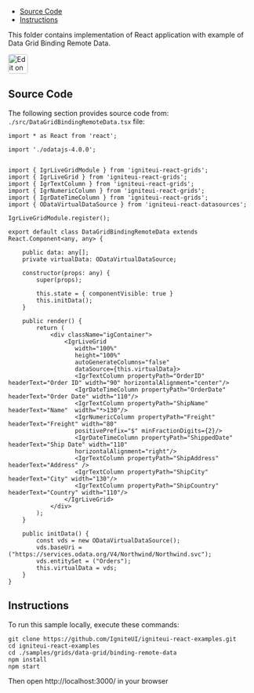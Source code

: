 <!-- NOTE: do not change this file because it will be auto re-generated from template file: -->
<!-- https://github.com/IgniteUI/igniteui-react-examples/tree/master/sample-template-files/ReadMe.md -->

<!-- ## Table of Contents -->
<!-- - [Sample Preview](#Sample-Preview) -->
- [Source Code](#Source-Code)
- [Instructions](#Instructions)

This folder contains implementation of React application with example of Data Grid Binding Remote Data.
<!-- in the Data Grid component -->
<!-- [Data Grid](https://infragistics.com/Reactsite/components/data-grid.html) -->

<html lang="en" xmlns="http://www.w3.org/1999/xhtml">
    <body>
        <a target="_blank" href="https://codesandbox.io/s/github/IgniteUI/igniteui-react-examples/tree/master/samples/grids/data-grid/binding-remote-data?fontsize=14&hidenavigation=1&theme=dark&view=preview&file=/src/DataGridBindingRemoteData.tsx" rel="noopener noreferrer">
            <img height="40px" style="border-radius: 0.25rem" alt="Edit on CodeSandbox" src="https://static.infragistics.com/xplatform/images/sandbox/code.png"/>
        </a>
        <!-- <a target="_blank"
href="https://codesandbox.io/s/github/IgniteUI/igniteui-react-examples/tree/master/samples/maps/geo-map/binding-csv-points?fontsize=14&hidenavigation=1&theme=dark&view=preview">
            <img alt="Edit Sample" src="https://codesandbox.io/static/img/play-codesandbox.svg"/>
        </a> -->
        <!-- <a target="_blank" style="margin-left: 0.5rem"
href="https://codesandbox.io/embed/github/IgniteUI/igniteui-react-examples/tree/master/samples/grids/data-grid/binding-remote-data?fontsize=14&hidenavigation=1&theme=dark&view=preview&file=/src/DataGridBindingRemoteData.tsx">
            <img height="40px" style="border-radius: 5px" alt="View on CodeSandbox" src="https://static.infragistics.com/xplatform/images/sandbox/view.png"/>
        </a> -->
        <!-- <a target="_blank"
href="https://codesandbox.io/embed/github/IgniteUI/igniteui-react-examples/tree/master/samples/maps/geo-map/binding-csv-points?fontsize=14&hidenavigation=1&theme=dark&view=preview">
            <img alt="View on CodeSandbox" src="https://static.infragistics.com/xplatform/images/sandbox/view.png"/>
        </a>
https://codesandbox.io/embed/react-treemap-overview-rtb45
https://codesandbox.io/static/img/play-codesandbox.svg
https://codesandbox.io/embed/react-treemap-overview-rtb45?view=browser -->
    </body>
</html>

<!-- ## Sample Preview -->

<!-- <iframe
  src="https://codesandbox.io/embed/github/IgniteUI/igniteui-react-examples/tree/master/samples/grids/data-grid/binding-remote-data?fontsize=14&hidenavigation=1&theme=dark&view=preview&file=/src/DataGridBindingRemoteData.tsx"
  style="width:100%; height:400px; border:0; border-radius: 4px; overflow:hidden;"
  allow="accelerometer; ambient-light-sensor; camera; encrypted-media; geolocation; gyroscope; hid; microphone; midi; payment; usb; vr"
  sandbox="allow-forms allow-modals allow-popups allow-presentation allow-same-origin allow-scripts"
></iframe> -->

## Source Code

The following section provides source code from:
`./src/DataGridBindingRemoteData.tsx` file:

```tsx
import * as React from 'react';

import './odatajs-4.0.0';


import { IgrLiveGridModule } from 'igniteui-react-grids';
import { IgrLiveGrid } from 'igniteui-react-grids';
import { IgrTextColumn } from 'igniteui-react-grids';
import { IgrNumericColumn } from 'igniteui-react-grids';
import { IgrDateTimeColumn } from 'igniteui-react-grids';
import { ODataVirtualDataSource } from 'igniteui-react-datasources';

IgrLiveGridModule.register();

export default class DataGridBindingRemoteData extends React.Component<any, any> {

    public data: any[];
    private virtualData: ODataVirtualDataSource;

    constructor(props: any) {
        super(props);

        this.state = { componentVisible: true }
        this.initData();
    }

    public render() {
        return (
            <div className="igContainer">
                <IgrLiveGrid
                   width="100%"
                   height="100%"
                   autoGenerateColumns="false"
                   dataSource={this.virtualData}>
                   <IgrTextColumn propertyPath="OrderID" headerText="Order ID" width="90" horizontalAlignment="center"/>
                   <IgrDateTimeColumn propertyPath="OrderDate" headerText="Order Date" width="110"/>
                   <IgrTextColumn propertyPath="ShipName" headerText="Name"  width="*>130"/>
                   <IgrNumericColumn propertyPath="Freight" headerText="Freight" width="80"
                   positivePrefix="$" minFractionDigits={2}/>
                   <IgrDateTimeColumn propertyPath="ShippedDate" headerText="Ship Date" width="110"
                   horizontalAlignment="right"/>
                   <IgrTextColumn propertyPath="ShipAddress" headerText="Address" />
                   <IgrTextColumn propertyPath="ShipCity" headerText="City" width="130"/>
                   <IgrTextColumn propertyPath="ShipCountry" headerText="Country" width="110"/>
                </IgrLiveGrid>
            </div>
        );
    }

    public initData() {
        const vds = new ODataVirtualDataSource();
        vds.baseUri = ("https://services.odata.org/V4/Northwind/Northwind.svc");
        vds.entitySet = ("Orders");
        this.virtualData = vds;
    }
}
```

## Instructions
To run this sample locally, execute these commands:

```
git clone https://github.com/IgniteUI/igniteui-react-examples.git
cd igniteui-react-examples
cd ./samples/grids/data-grid/binding-remote-data
npm install
npm start

```

Then open http://localhost:3000/ in your browser

